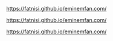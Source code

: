 https://fatnisi.github.io/eminemfan.com/



https://fatnisi.github.io/eminemfan.com/



https://fatnisi.github.io/eminemfan.com/
